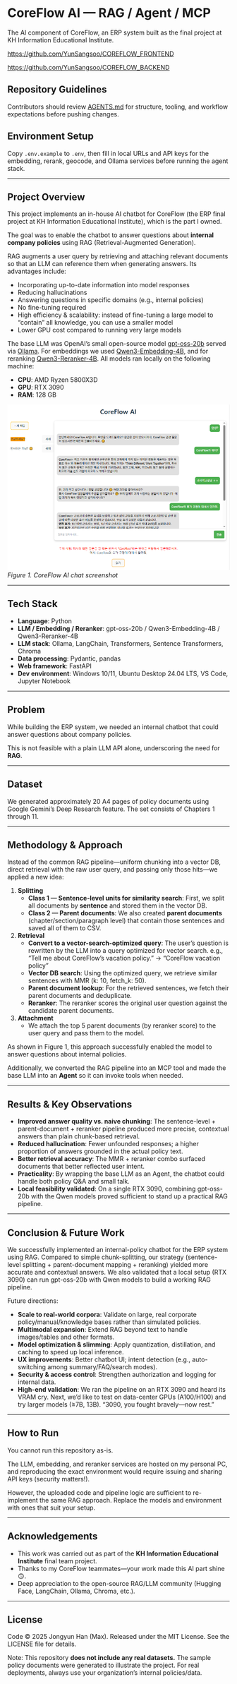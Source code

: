 # CoreFlow AI — RAG / Agent / MCP

The AI component of CoreFlow, an ERP system built as the final project at KH Information Educational Institute.

https://github.com/YunSangsoo/COREFLOW_FRONTEND

https://github.com/YunSangsoo/COREFLOW_BACKEND

## Repository Guidelines

Contributors should review [AGENTS.md](AGENTS.md)
 for structure, tooling, and workflow expectations before pushing changes.

## Environment Setup

Copy `.env.example` to `.env`, then fill in local URLs and API keys for the embedding, rerank, geocode, and Ollama services before running the agent stack.

---

## Project Overview

This project implements an in-house AI chatbot for CoreFlow (the ERP final project at KH Information Educational Institute), which is the part I owned.

The goal was to enable the chatbot to answer questions about **internal company policies** using RAG (Retrieval-Augmented Generation).

RAG augments a user query by retrieving and attaching relevant documents so that an LLM can reference them when generating answers. Its advantages include:
- Incorporating up-to-date information into model responses
- Reducing hallucinations
- Answering questions in specific domains (e.g., internal policies)
- No fine-tuning required
- High efficiency & scalability: instead of fine-tuning a large model to “contain” all knowledge, you can use a smaller model
- Lower GPU cost compared to running very large models

The base LLM was OpenAI’s small open-source model [gpt-oss-20b](https://openai.com/index/introducing-gpt-oss/) served via [Ollama](https://ollama.com/). For embeddings we used [Qwen3-Embedding-4B](https://huggingface.co/Qwen/Qwen3-Embedding-4B#evaluation), and for reranking [Qwen3-Reranker-4B](https://huggingface.co/Qwen/Qwen3-Reranker-4B#evaluation). All models ran locally on the following machine:
- **CPU**: AMD Ryzen 5800X3D
- **GPU**: RTX 3090
- **RAM**: 128 GB

![chat screenshot](<images/coreflowaichatexample.png>)
*Figure 1. CoreFlow AI chat screenshot*

---

## Tech Stack

- **Language**: Python
- **LLM / Embedding / Reranker**: gpt-oss-20b / Qwen3-Embedding-4B / Qwen3-Reranker-4B
- **LLM stack**: Ollama, LangChain, Transformers, Sentence Transformers, Chroma
- **Data processing**: Pydantic, pandas
- **Web framework**: FastAPI
- **Dev environment**: Windows 10/11, Ubuntu Desktop 24.04 LTS, VS Code, Jupyter Notebook

---

## Problem

While building the ERP system, we needed an internal chatbot that could answer questions about company policies.

This is not feasible with a plain LLM API alone, underscoring the need for **RAG**.

---

## Dataset

We generated approximately 20 A4 pages of policy documents using Google Gemini’s Deep Research feature. The set consists of Chapters 1 through 11.

---

## Methodology & Approach

Instead of the common RAG pipeline—uniform chunking into a vector DB, direct retrieval with the raw user query, and passing only those hits—we applied a new idea:

1. **Splitting**
    - **Class 1 — Sentence-level units for similarity search**: First, we split all documents by **sentence** and stored them in the vector DB.
    - **Class 2 — Parent documents**: We also created **parent documents** (chapter/section/paragraph level) that contain those sentences and saved all of them to CSV.
2. **Retrieval**
    - **Convert to a vector-search-optimized query**: The user’s question is rewritten by the LLM into a query optimized for vector search. e.g., “Tell me about CoreFlow’s vacation policy.” → “CoreFlow vacation policy”
    - **Vector DB search**: Using the optimized query, we retrieve similar sentences with MMR (k: 10, fetch_k: 50).
    - **Parent document lookup**: For the retrieved sentences, we fetch their parent documents and deduplicate.
    - **Reranker**: The reranker scores the original user question against the candidate parent documents.
3. **Attachment**
    - We attach the top 5 parent documents (by reranker score) to the user query and pass them to the model.

As shown in Figure 1, this approach successfully enabled the model to answer questions about internal policies.

Additionally, we converted the RAG pipeline into an MCP tool and made the base LLM into an **Agent** so it can invoke tools when needed.

---

## Results & Key Observations

- **Improved answer quality vs. naive chunking**: The sentence-level + parent-document + reranker pipeline produced more precise, contextual answers than plain chunk-based retrieval.
- **Reduced hallucination**: Fewer unfounded responses; a higher proportion of answers grounded in the actual policy text.
- **Better retrieval accuracy**: The MMR + reranker combo surfaced documents that better reflected user intent.
- **Practicality**: By wrapping the base LLM as an Agent, the chatbot could handle both policy Q&A and small talk.
- **Local feasibility validated**: On a single RTX 3090, combining gpt-oss-20b with the Qwen models proved sufficient to stand up a practical RAG pipeline.

---

## Conclusion & Future Work

We successfully implemented an internal-policy chatbot for the ERP system using RAG. Compared to simple chunk-splitting, our strategy (sentence-level splitting + parent-document mapping + reranking) yielded more accurate and contextual answers. We also validated that a local setup (RTX 3090) can run gpt-oss-20b with Qwen models to build a working RAG pipeline.

Future directions:
- **Scale to real-world corpora**: Validate on large, real corporate policy/manual/knowledge bases rather than simulated policies.
- **Multimodal expansion**: Extend RAG beyond text to handle images/tables and other formats.
- **Model optimization & slimming**: Apply quantization, distillation, and caching to speed up local inference.
- **UX improvements**: Better chatbot UI; intent detection (e.g., auto-switching among summary/FAQ/search modes).
- **Security & access control**: Strengthen authorization and logging for internal data.
- **High-end validation**: We ran the pipeline on an RTX 3090 and heard its VRAM cry. Next, we’d like to test on data-center GPUs (A100/H100) and try larger models (≥7B, 13B). “3090, you fought bravely—now rest.”

---

## How to Run

You cannot run this repository as-is.

The LLM, embedding, and reranker services are hosted on my personal PC, and reproducing the exact environment would require issuing and sharing API keys (security matters!).

However, the uploaded code and pipeline logic are sufficient to re-implement the same RAG approach. Replace the models and environment with ones that suit your setup.

---

## Acknowledgements

- This work was carried out as part of the **KH Information Educational Institute** final team project.
- Thanks to my CoreFlow teammates—your work made this AI part shine 🙃.
- Deep appreciation to the open-source RAG/LLM community (Hugging Face, LangChain, Ollama, Chroma, etc.).

---

## License

Code © 2025 Jongyun Han (Max). Released under the MIT License. See the LICENSE file for details.

Note: This repository **does not include any real datasets.** The sample policy documents were generated to illustrate the project. For real deployments, always use your organization’s internal policies/data.